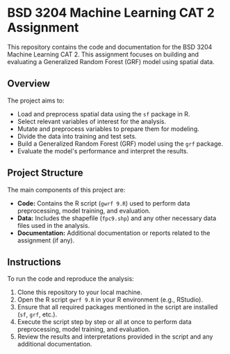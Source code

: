 # BSD 3204 Machine Learning CAT 2 Assignment

This repository contains the code and documentation for the BSD 3204 Machine Learning CAT 2. This assignment focuses on building and evaluating a Generalized Random Forest (GRF) model using spatial data.

## Overview

The project aims to:
- Load and preprocess spatial data using the `sf` package in R.
- Select relevant variables of interest for the analysis.
- Mutate and preprocess variables to prepare them for modeling.
- Divide the data into training and test sets.
- Build a Generalized Random Forest (GRF) model using the `grf` package.
- Evaluate the model's performance and interpret the results.

## Project Structure

The main components of this project are:
- **Code:** Contains the R script (`gwrf 9.R`) used to perform data preprocessing, model training, and evaluation.
- **Data:** Includes the shapefile (`fpc9.shp`) and any other necessary data files used in the analysis.
- **Documentation:** Additional documentation or reports related to the assignment (if any).

## Instructions

To run the code and reproduce the analysis:
1. Clone this repository to your local machine.
2. Open the R script `gwrf 9.R` in your R environment (e.g., RStudio).
3. Ensure that all required packages mentioned in the script are installed (`sf`, `grf`, etc.).
4. Execute the script step by step or all at once to perform data preprocessing, model training, and evaluation.
5. Review the results and interpretations provided in the script and any additional documentation.

